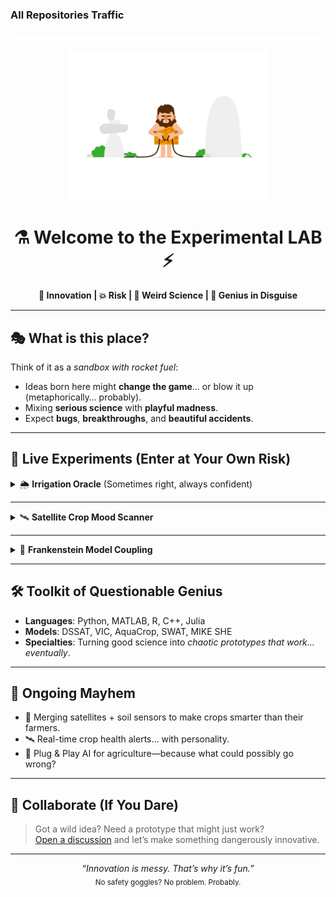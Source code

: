 ### All Repositories Traffic

![Combined Repository Traffic](./metrics.svg)

<p align="center">
  <img src="zzz.gif" width="320" alt="Animated chaos of genius" />
</p>

<h1 align="center">⚗️ Welcome to the Experimental LAB ⚡</h1>
<p align="center">
  <b>🚀 Innovation | 💥 Risk | 🧪 Weird Science | 🤯 Genius in Disguise</b>
</p>

---

## 🎭 What is this place?
Think of it as a *sandbox with rocket fuel*:  
- Ideas born here might **change the game**… or blow it up (metaphorically… probably).
- Mixing **serious science** with **playful madness**.
- Expect **bugs**, **breakthroughs**, and **beautiful accidents**.

---

## 🧩 Live Experiments (Enter at Your Own Risk)

<details>
  <summary>🌦️ <b>Irrigation Oracle</b> (Sometimes right, always confident)</summary>
  <blockquote>
    Soil Moisture: <code>0.32 m³/m³</code> <br>
    Rain Forecast: <code>8 mm</code> <br>
    Crop: <code>Durum Wheat</code>
    <br><br>
    <b>Result:</b> No irrigation needed 🚫💧  
    <sub>Reasoning: The AI says so. And it’s in charge here.</sub>
  </blockquote>
</details>

---

<details>
  <summary>🛰️ <b>Satellite Crop Mood Scanner</b></summary>
  <blockquote>
    NDVI says your crops are “happy” 🌱.  
    We’re still working on detecting sarcasm from plants.
  </blockquote>
</details>

---

<details>
  <summary>🤖 <b>Frankenstein Model Coupling</b></summary>
  <blockquote>
    VIC talks to DSSAT, which talks to AquaCrop, which talks to… the coffee machine.  
    Status: Models synced ✔️ Coffee still brewing ☕
  </blockquote>
</details>

---

## 🛠️ Toolkit of Questionable Genius
- **Languages**: Python, MATLAB, R, C++, Julia
- **Models**: DSSAT, VIC, AquaCrop, SWAT, MIKE SHE
- **Specialties**: Turning good science into *chaotic prototypes that work… eventually*.

---

## 🧠 Ongoing Mayhem
- 🌾 Merging satellites + soil sensors to make crops smarter than their farmers.
- 🛰️ Real-time crop health alerts… with personality.
- 🤖 Plug & Play AI for agriculture—because what could possibly go wrong?

---

## 📢 Collaborate (If You Dare)
> Got a wild idea? Need a prototype that might just work?  
> [Open a discussion](https://github.com/SIADSiM/SIADSiM/discussions) and let’s make something dangerously innovative.

---

<p align="center">
  <em>“Innovation is messy. That’s why it’s fun.”</em> <br>
  <sub>No safety goggles? No problem. Probably.</sub>
</p>
